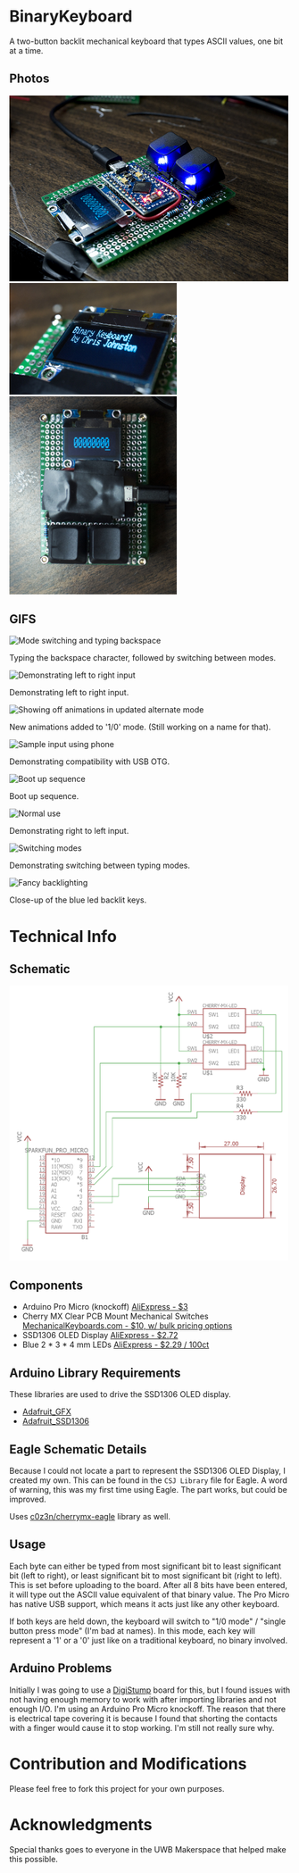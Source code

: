 # BinaryKeyboard
A two-button backlit mechanical keyboard that types ASCII values, one bit at a time.

## Photos

<img src="Images/binarykeyboard.jpg" alt="Photo of Binary Keyboard" Width="500" />
<img src="Images/screen.jpg" alt="Photo of Screen" Width="300" />
<img src="Images/topdown.jpg" alt="Top Down Photo" Width="300" />

## GIFS

<img src="https://thumbs.gfycat.com/ShamefulFlashyCuttlefish-size_restricted.gif" alt="Mode switching and typing backspace"/>

Typing the backspace character, followed by switching between modes.

<img src="https://thumbs.gfycat.com/LimpAnimatedAphid-size_restricted.gif" alt="Demonstrating left to right input"/>

Demonstrating left to right input.

<img src="https://thumbs.gfycat.com/ShamelessHandmadeDuckling-size_restricted.gif" alt="Showing off animations in updated alternate mode"/>

New animations added to '1/0' mode. (Still working on a name for that).

<img src="https://thumbs.gfycat.com/RashGrizzledAardwolf-size_restricted.gif" alt="Sample input using phone"/>

Demonstrating compatibility with USB OTG.

<img src="https://thumbs.gfycat.com/FixedTangibleBluebottle-size_restricted.gif" alt="Boot up sequence"/>

Boot up sequence.

<img src="https://thumbs.gfycat.com/FaithfulThoseCrossbill-size_restricted.gif" alt="Normal use" />

Demonstrating right to left input.

<img src="https://thumbs.gfycat.com/LawfulSafeIndianrockpython-size_restricted.gif" alt="Switching modes" />

Demonstrating switching between typing modes.

<img src="https://thumbs.gfycat.com/InferiorShortIchidna-size_restricted.gif" alt="Fancy backlighting" />

Close-up of the blue led backlit keys.

# Technical Info

## Schematic
<img src="Schematic_small.png" alt="Image of Schematic" Width="500" />

## Components
- Arduino Pro Micro (knockoff) [AliExpress - $3](https://www.aliexpress.com/store/product/Free-Shipping-New-Pro-Micro-for-arduino-ATmega32U4-5V-16MHz-Module-with-2-row-pin-header/318950_1348800135.html)
- Cherry MX Clear PCB Mount Mechanical Switches [MechanicalKeyboards.com - $10, w/ bulk pricing options](https://mechanicalkeyboards.com/shop/index.php?l=product_detail&p=594)
- SSD1306 OLED Display [AliExpress - $2.72](https://www.aliexpress.com/item/Wholesale-0-96-inch-4pin-White-OLED-Module-SSD1306-Drive-IC-128-64-I2C-IIC-Communication/32658908775.html?ws_ab_test=searchweb0_0,searchweb201602_4_10152_10065_10151_10068_10130_10136_10137_10060_10138_10155_10062_10156_10154_10056_10055_10054_10059_10099_10103_10102_10096_10148_10147_10052_10053_10142_10107_10050_10051_10084_10083_10080_10082_10081_10178_10110_10111_10112_10113_10114_10181_10037_10078_10079_10077_10073_10070_10123_10124,searchweb201603_1,afswitch_1,ppcSwitch_3&btsid=055812c7-c728-4744-bd70-e33da76f8242&algo_expid=f8fb9ab1-cd07-4575-a544-a11a33f28421-2&algo_pvid=f8fb9ab1-cd07-4575-a544-a11a33f28421)
- Blue 2 * 3 * 4 mm LEDs [AliExpress - $2.29 / 100ct](https://www.aliexpress.com/item/EC-Buying-100pcs-2X3X4-LED-Blue-Transparent-DC-Rectangle-LED-Light-Emitting-Diode-2-3-4/32806132582.html?ws_ab_test=searchweb0_0,searchweb201602_4_10152_10065_10151_10068_10130_10136_10137_10060_10138_10155_10062_10156_10154_10056_10055_10054_10059_10099_10103_10102_10096_10148_10147_10052_10053_10142_10107_10050_10051_10084_10083_10080_10082_10081_10178_10110_10111_10112_10113_10114_10181_10037_10078_10079_10077_10073_10070_10123_10124,searchweb201603_1,afswitch_1,ppcSwitch_3&btsid=54ec29ec-c549-4d5f-a95b-290ab57c28c5&algo_expid=802203e6-7262-45b3-bbf0-e52533f80bf5-0&algo_pvid=802203e6-7262-45b3-bbf0-e52533f80bf5)

## Arduino Library Requirements
These libraries are used to drive the SSD1306 OLED display.
- [Adafruit_GFX](https://github.com/adafruit/Adafruit-GFX-Library)
- [Adafruit_SSD1306](https://github.com/adafruit/Adafruit_SSD1306)

## Eagle Schematic Details
Because I could not locate a part to represent the SSD1306 OLED Display, I created my own. This can be found in the 
`CSJ Library` file for Eagle. A word of warning, this was my first time using Eagle. The part works, but could be improved.

Uses [c0z3n/cherrymx-eagle](https://github.com/c0z3n/cherrymx-eagle/) library as well.

## Usage
Each byte can either be typed from most significant bit to least significant bit (left to right), or least significant bit to most significant bit (right to left). This is set before uploading to the board.
After all 8 bits have been entered, it will type out the ASCII value equivalent of that binary value. The Pro Micro has native USB support,
which means it acts just like any other keyboard.

If both keys are held down, the keyboard will switch to "1/0 mode" / "single button press mode" (I'm bad at names).
In this mode, each key will represent a '1' or a '0' just like on a traditional keyboard, no binary involved.

## Arduino Problems
Initially I was going to use a [DigiStump](http://digistump.com/products/1) board for this, but I found issues with not having enough memory to work with after importing libraries and not enough I/O. I'm using an Arduino Pro Micro knockoff. The reason that there is electrical tape covering it is because I found that shorting the contacts with a finger would cause it to stop working. I'm still not really sure why.

# Contribution and Modifications
Please feel free to fork this project for your own purposes.

# Acknowledgments
Special thanks goes to everyone in the UWB Makerspace that helped make this possible.
